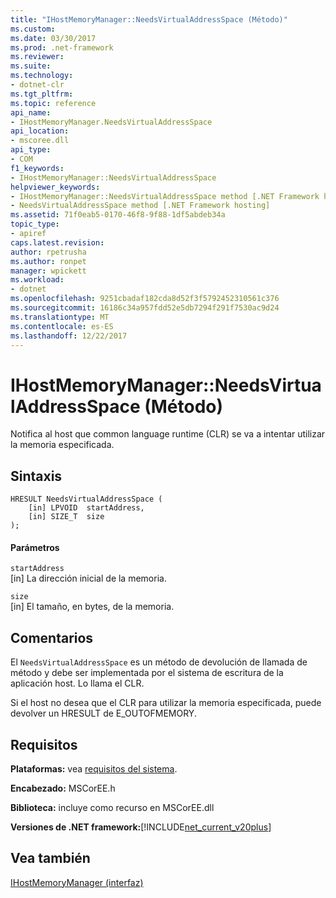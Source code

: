 ```yaml
---
title: "IHostMemoryManager::NeedsVirtualAddressSpace (Método)"
ms.custom: 
ms.date: 03/30/2017
ms.prod: .net-framework
ms.reviewer: 
ms.suite: 
ms.technology:
- dotnet-clr
ms.tgt_pltfrm: 
ms.topic: reference
api_name:
- IHostMemoryManager.NeedsVirtualAddressSpace
api_location:
- mscoree.dll
api_type:
- COM
f1_keywords:
- IHostMemoryManager::NeedsVirtualAddressSpace
helpviewer_keywords:
- IHostMemoryManager::NeedsVirtualAddressSpace method [.NET Framework hosting]
- NeedsVirtualAddressSpace method [.NET Framework hosting]
ms.assetid: 71f0eab5-0170-46f8-9f88-1df5abdeb34a
topic_type:
- apiref
caps.latest.revision: 
author: rpetrusha
ms.author: ronpet
manager: wpickett
ms.workload:
- dotnet
ms.openlocfilehash: 9251cbadaf182cda8d52f3f5792452310561c376
ms.sourcegitcommit: 16186c34a957fdd52e5db7294f291f7530ac9d24
ms.translationtype: MT
ms.contentlocale: es-ES
ms.lasthandoff: 12/22/2017
---
```

# <a name="ihostmemorymanagerneedsvirtualaddressspace-method"></a>IHostMemoryManager::NeedsVirtualAddressSpace (Método)
Notifica al host que common language runtime (CLR) se va a intentar utilizar la memoria especificada.  
  
## <a name="syntax"></a>Sintaxis  
  
```  
HRESULT NeedsVirtualAddressSpace (  
    [in] LPVOID  startAddress,  
    [in] SIZE_T  size  
);  
```  
  
#### <a name="parameters"></a>Parámetros  
 `startAddress`  
 [in] La dirección inicial de la memoria.  
  
 `size`  
 [in] El tamaño, en bytes, de la memoria.  
  
## <a name="remarks"></a>Comentarios  
 El `NeedsVirtualAddressSpace` es un método de devolución de llamada de método y debe ser implementada por el sistema de escritura de la aplicación host. Lo llama el CLR.  
  
 Si el host no desea que el CLR para utilizar la memoria especificada, puede devolver un HRESULT de E_OUTOFMEMORY.  
  
## <a name="requirements"></a>Requisitos  
 **Plataformas:** vea [requisitos del sistema](../../../../docs/framework/get-started/system-requirements.md).  
  
 **Encabezado:** MSCorEE.h  
  
 **Biblioteca:** incluye como recurso en MSCorEE.dll  
  
 **Versiones de .NET framework:**[!INCLUDE[net_current_v20plus](../../../../includes/net-current-v20plus-md.md)]  
  
## <a name="see-also"></a>Vea también  
 [IHostMemoryManager (interfaz)](../../../../docs/framework/unmanaged-api/hosting/ihostmemorymanager-interface.md)
